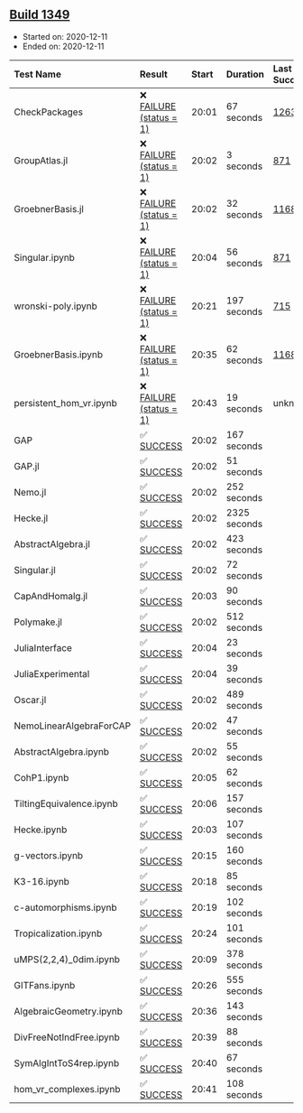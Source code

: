 ## [Build 1349](https://oscarci.mathematik.uni-kl.de/job/oscar-stable/1349/)

* Started on: 2020-12-11
* Ended on: 2020-12-11

| Test Name    | Result | Start | Duration | Last Success | First Failure |
|:-------------|:-------|:------|:---------|:-------------|:--------------|
| CheckPackages | ❌ [FAILURE (status = 1)](https://oscarci.mathematik.uni-kl.de/job/oscar-stable/1349/artifact/logs/build-1349/CheckPackages.log) | 20:01 | 67 seconds | [1263](https://oscarci.mathematik.uni-kl.de/job/oscar-stable/1263/) | [1264](https://oscarci.mathematik.uni-kl.de/job/oscar-stable/1264/) |
| GroupAtlas.jl | ❌ [FAILURE (status = 1)](https://oscarci.mathematik.uni-kl.de/job/oscar-stable/1349/artifact/logs/build-1349/GroupAtlas.jl.log) | 20:02 | 3 seconds | [871](https://oscarci.mathematik.uni-kl.de/job/oscar-stable/871/) | [872](https://oscarci.mathematik.uni-kl.de/job/oscar-stable/872/) |
| GroebnerBasis.jl | ❌ [FAILURE (status = 1)](https://oscarci.mathematik.uni-kl.de/job/oscar-stable/1349/artifact/logs/build-1349/GroebnerBasis.jl.log) | 20:02 | 32 seconds | [1168](https://oscarci.mathematik.uni-kl.de/job/oscar-stable/1168/) | [1169](https://oscarci.mathematik.uni-kl.de/job/oscar-stable/1169/) |
| Singular.ipynb | ❌ [FAILURE (status = 1)](https://oscarci.mathematik.uni-kl.de/job/oscar-stable/1349/artifact/logs/build-1349/Singular.ipynb.log) | 20:04 | 56 seconds | [871](https://oscarci.mathematik.uni-kl.de/job/oscar-stable/871/) | [872](https://oscarci.mathematik.uni-kl.de/job/oscar-stable/872/) |
| wronski-poly.ipynb | ❌ [FAILURE (status = 1)](https://oscarci.mathematik.uni-kl.de/job/oscar-stable/1349/artifact/logs/build-1349/wronski-poly.ipynb.log) | 20:21 | 197 seconds | [715](https://oscarci.mathematik.uni-kl.de/job/oscar-stable/715/) | [716](https://oscarci.mathematik.uni-kl.de/job/oscar-stable/716/) |
| GroebnerBasis.ipynb | ❌ [FAILURE (status = 1)](https://oscarci.mathematik.uni-kl.de/job/oscar-stable/1349/artifact/logs/build-1349/GroebnerBasis.ipynb.log) | 20:35 | 62 seconds | [1168](https://oscarci.mathematik.uni-kl.de/job/oscar-stable/1168/) | [1169](https://oscarci.mathematik.uni-kl.de/job/oscar-stable/1169/) |
| persistent_hom_vr.ipynb | ❌ [FAILURE (status = 1)](https://oscarci.mathematik.uni-kl.de/job/oscar-stable/1349/artifact/logs/build-1349/persistent_hom_vr.ipynb.log) | 20:43 | 19 seconds | unknown | unknown |
| GAP | ✅ [SUCCESS](https://oscarci.mathematik.uni-kl.de/job/oscar-stable/1349/artifact/logs/build-1349/GAP.log) | 20:02 | 167 seconds |  |  |
| GAP.jl | ✅ [SUCCESS](https://oscarci.mathematik.uni-kl.de/job/oscar-stable/1349/artifact/logs/build-1349/GAP.jl.log) | 20:02 | 51 seconds |  |  |
| Nemo.jl | ✅ [SUCCESS](https://oscarci.mathematik.uni-kl.de/job/oscar-stable/1349/artifact/logs/build-1349/Nemo.jl.log) | 20:02 | 252 seconds |  |  |
| Hecke.jl | ✅ [SUCCESS](https://oscarci.mathematik.uni-kl.de/job/oscar-stable/1349/artifact/logs/build-1349/Hecke.jl.log) | 20:02 | 2325 seconds |  |  |
| AbstractAlgebra.jl | ✅ [SUCCESS](https://oscarci.mathematik.uni-kl.de/job/oscar-stable/1349/artifact/logs/build-1349/AbstractAlgebra.jl.log) | 20:02 | 423 seconds |  |  |
| Singular.jl | ✅ [SUCCESS](https://oscarci.mathematik.uni-kl.de/job/oscar-stable/1349/artifact/logs/build-1349/Singular.jl.log) | 20:02 | 72 seconds |  |  |
| CapAndHomalg.jl | ✅ [SUCCESS](https://oscarci.mathematik.uni-kl.de/job/oscar-stable/1349/artifact/logs/build-1349/CapAndHomalg.jl.log) | 20:03 | 90 seconds |  |  |
| Polymake.jl | ✅ [SUCCESS](https://oscarci.mathematik.uni-kl.de/job/oscar-stable/1349/artifact/logs/build-1349/Polymake.jl.log) | 20:02 | 512 seconds |  |  |
| JuliaInterface | ✅ [SUCCESS](https://oscarci.mathematik.uni-kl.de/job/oscar-stable/1349/artifact/logs/build-1349/JuliaInterface.log) | 20:04 | 23 seconds |  |  |
| JuliaExperimental | ✅ [SUCCESS](https://oscarci.mathematik.uni-kl.de/job/oscar-stable/1349/artifact/logs/build-1349/JuliaExperimental.log) | 20:04 | 39 seconds |  |  |
| Oscar.jl | ✅ [SUCCESS](https://oscarci.mathematik.uni-kl.de/job/oscar-stable/1349/artifact/logs/build-1349/Oscar.jl.log) | 20:02 | 489 seconds |  |  |
| NemoLinearAlgebraForCAP | ✅ [SUCCESS](https://oscarci.mathematik.uni-kl.de/job/oscar-stable/1349/artifact/logs/build-1349/NemoLinearAlgebraForCAP.log) | 20:02 | 47 seconds |  |  |
| AbstractAlgebra.ipynb | ✅ [SUCCESS](https://oscarci.mathematik.uni-kl.de/job/oscar-stable/1349/artifact/logs/build-1349/AbstractAlgebra.ipynb.log) | 20:02 | 55 seconds |  |  |
| CohP1.ipynb | ✅ [SUCCESS](https://oscarci.mathematik.uni-kl.de/job/oscar-stable/1349/artifact/logs/build-1349/CohP1.ipynb.log) | 20:05 | 62 seconds |  |  |
| TiltingEquivalence.ipynb | ✅ [SUCCESS](https://oscarci.mathematik.uni-kl.de/job/oscar-stable/1349/artifact/logs/build-1349/TiltingEquivalence.ipynb.log) | 20:06 | 157 seconds |  |  |
| Hecke.ipynb | ✅ [SUCCESS](https://oscarci.mathematik.uni-kl.de/job/oscar-stable/1349/artifact/logs/build-1349/Hecke.ipynb.log) | 20:03 | 107 seconds |  |  |
| g-vectors.ipynb | ✅ [SUCCESS](https://oscarci.mathematik.uni-kl.de/job/oscar-stable/1349/artifact/logs/build-1349/g-vectors.ipynb.log) | 20:15 | 160 seconds |  |  |
| K3-16.ipynb | ✅ [SUCCESS](https://oscarci.mathematik.uni-kl.de/job/oscar-stable/1349/artifact/logs/build-1349/K3-16.ipynb.log) | 20:18 | 85 seconds |  |  |
| c-automorphisms.ipynb | ✅ [SUCCESS](https://oscarci.mathematik.uni-kl.de/job/oscar-stable/1349/artifact/logs/build-1349/c-automorphisms.ipynb.log) | 20:19 | 102 seconds |  |  |
| Tropicalization.ipynb | ✅ [SUCCESS](https://oscarci.mathematik.uni-kl.de/job/oscar-stable/1349/artifact/logs/build-1349/Tropicalization.ipynb.log) | 20:24 | 101 seconds |  |  |
| uMPS(2,2,4)_0dim.ipynb | ✅ [SUCCESS](https://oscarci.mathematik.uni-kl.de/job/oscar-stable/1349/artifact/logs/build-1349/uMPS-2-2-4-_0dim.ipynb.log) | 20:09 | 378 seconds |  |  |
| GITFans.ipynb | ✅ [SUCCESS](https://oscarci.mathematik.uni-kl.de/job/oscar-stable/1349/artifact/logs/build-1349/GITFans.ipynb.log) | 20:26 | 555 seconds |  |  |
| AlgebraicGeometry.ipynb | ✅ [SUCCESS](https://oscarci.mathematik.uni-kl.de/job/oscar-stable/1349/artifact/logs/build-1349/AlgebraicGeometry.ipynb.log) | 20:36 | 143 seconds |  |  |
| DivFreeNotIndFree.ipynb | ✅ [SUCCESS](https://oscarci.mathematik.uni-kl.de/job/oscar-stable/1349/artifact/logs/build-1349/DivFreeNotIndFree.ipynb.log) | 20:39 | 88 seconds |  |  |
| SymAlgIntToS4rep.ipynb | ✅ [SUCCESS](https://oscarci.mathematik.uni-kl.de/job/oscar-stable/1349/artifact/logs/build-1349/SymAlgIntToS4rep.ipynb.log) | 20:40 | 67 seconds |  |  |
| hom_vr_complexes.ipynb | ✅ [SUCCESS](https://oscarci.mathematik.uni-kl.de/job/oscar-stable/1349/artifact/logs/build-1349/hom_vr_complexes.ipynb.log) | 20:41 | 108 seconds |  |  |
